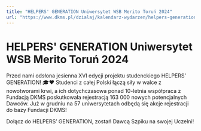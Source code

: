 ```yaml
---
title: "HELPERS' GENERATION Uniwersytet WSB Merito Toruń 2024"
url: "https://www.dkms.pl/dzialaj/kalendarz-wydarzen/helpers-generation-uniwersytet-wsb-merito-torun-zima2024"
---
```


# HELPERS' GENERATION Uniwersytet WSB Merito Toruń 2024

Przed nami odsłona jesienna XVI edycji projektu studenckiego HELPERS’ GENERATION! 🎓❤️ Studenci z całej Polski łączą siły w walce z nowotworami krwi, a ich dotychczasowa ponad 10\-letnia współpraca z Fundacją DKMS poskutkowała rejestracją 163 000 nowych potencjalnych Dawców. Już w grudniu na 57 uniwersytetach odbędą się akcje rejestracji do bazy Fundacji DKMS!


Dołącz do HELPERS’ GENERATION, zostań Dawcą Szpiku na swojej Uczelni!


